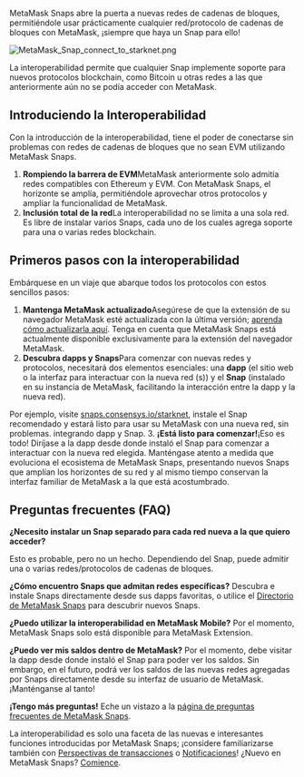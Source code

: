 MetaMask Snaps abre la puerta a nuevas redes de cadenas de bloques, permitiéndole usar prácticamente cualquier red/protocolo de cadenas de bloques con MetaMask, ¡siempre que haya un Snap para ello!


![MetaMask_Snap_connect_to_starknet.png](https://support.metamask.io/hc/article_attachments/18407531081371)


La interoperabilidad permite que cualquier Snap implemente soporte para nuevos protocolos blockchain, como Bitcoin u otras redes a las que anteriormente aún no se podía acceder con MetaMask.


Introduciendo la Interoperabilidad
----------------------------------


Con la introducción de la interoperabilidad, tiene el poder de conectarse sin problemas con redes de cadenas de bloques que no sean EVM utilizando MetaMask Snaps.


1. **Rompiendo la barrera de EVM**MetaMask anteriormente solo admitía redes compatibles con Ethereum y EVM. Con MetaMask Snaps, el horizonte se amplía, permitiéndole aprovechar otros protocolos y ampliar la funcionalidad de MetaMask.
2. **Inclusión total de la red**La interoperabilidad no se limita a una sola red. Es libre de instalar varios Snaps, cada uno de los cuales agrega soporte para una o varias redes blockchain.


Primeros pasos con la interoperabilidad
---------------------------------------


Embárquese en un viaje que abarque todos los protocolos con estos sencillos pasos:


1. **Mantenga MetaMask actualizado**Asegúrese de que la extensión de su navegador MetaMask esté actualizada con la última versión; [aprenda cómo actualizarla aquí](https://support.metamask.io/hc/en-us/articles/360060268452-How-to-update-the-version-of-MetaMask). Tenga en cuenta que MetaMask Snaps está actualmente disponible exclusivamente para la extensión del navegador MetaMask.
2. **Descubra dapps y Snaps**Para comenzar con nuevas redes y protocolos, necesitará dos elementos esenciales: una **dapp** (el sitio web o la interfaz para interactuar con la nueva red (s)) y el **Snap** (instalado en su instancia de MetaMask, facilitando la interacción entre la dapp y la nueva red).  
  


Por ejemplo, visite [snaps.consensys.io/starknet](http://snaps.consensys.io/starknet?utm_source=metamaskSupport&utm_medium=knowledge-base&utm_campaign=2023_Sep_snaps-launch_content_interoperability), instale el Snap recomendado y estará listo para usar su MetaMask con una nueva red, sin problemas. integrando dapp y Snap.
3. **¡Está listo para comenzar!**¡Eso es todo! Diríjase a la dapp desde donde instaló el Snap para comenzar a interactuar con la nueva red elegida. Manténgase atento a medida que evoluciona el ecosistema de MetaMask Snaps, presentando nuevos Snaps que amplían los horizontes de su red y al mismo tiempo conservan la interfaz familiar de MetaMask a la que está acostumbrado.


Preguntas frecuentes (FAQ)
--------------------------




**¿Necesito instalar un Snap separado para cada red nueva a la que quiero acceder?**

Esto es probable, pero no un hecho. Dependiendo del Snap, puede admitir una o varias redes/protocolos de cadenas de bloques.





**¿Cómo encuentro Snaps que admitan redes específicas?**
Descubra e instale Snaps directamente desde sus dapps favoritas, o utilice el [Directorio de MetaMask Snaps](https://snaps.metamask.io/?utm_source=metamaskSupport&utm_medium=knowledge-base&utm_campaign=2023_Sep_snaps-launch_content_interoperability) para descubrir nuevos Snaps.


**¿Puedo utilizar la interoperabilidad en MetaMask Mobile?**
Por el momento, MetaMask Snaps solo está disponible para MetaMask Extension.


**¿Puedo ver mis saldos dentro de MetaMask?**
Por el momento, debe visitar la dapp desde donde instaló el Snap para poder ver los saldos. Sin embargo, en el futuro, podrá ver los saldos de las nuevas redes agregadas por Snaps directamente desde su interfaz de usuario de MetaMask. ¡Manténganse al tanto!


**¡Tengo más preguntas!**
Eche un vistazo a la [página de preguntas frecuentes de MetaMask Snaps](https://support.metamask.io/hc/en-us/articles/18245938714395).


La interoperabilidad es solo una faceta de las nuevas e interesantes funciones introducidas por MetaMask Snaps; ¡considere familiarizarse también con [Perspectivas de transacciones](https://support.metamask.io/hc/en-us/articles/18377011111579) o [Notificaciones](https://support.metamask.io/hc/en-us/articles/18376956006171)! ¿Nuevo en MetaMask Snaps? [Comience](https://support.metamask.io/hc/en-us/articles/18377120661019).

